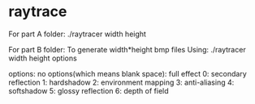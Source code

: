 # raytrace
For part A folder:
./raytracer width height

For part B folder:
To generate width*height bmp files
Using:
./raytracer width height options

options:
no options(which means blank space): full effect
0: secondary reflection
1: hardshadow
2: environment mapping
3: anti-aliasing
4: softshadow
5: glossy reflection
6: depth of field
